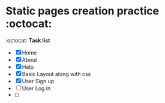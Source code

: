 # Static pages creation practice :octocat:
:octocat:
__Task list__
- [x] Home
- [x] About
- [x] Help
- [x] Basic Layout along with css
- [x] User Sign up
- [ ] User Log in
- [ ] 
